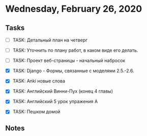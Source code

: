 # Wednesday, February 26, 2020

## Tasks
- [ ] TASK: Детальный план на четверг

- [ ] TASK: Уточнить по плану работ, в каком виде его делать.

- [ ] TASK: Проект веб-страницы - начальный набросок
- [x] TASK: Django - Формы, связанные с моделями 2.5.-2.6.

- [x] TASK: Anki новые слова
- [x] TASK: Aнглийский Винни-Пух (конец 4 главы)
- [x] TASK: Aнглийский 5 урок упражения A

- [x] TASK: Пешком домой

## Notes


